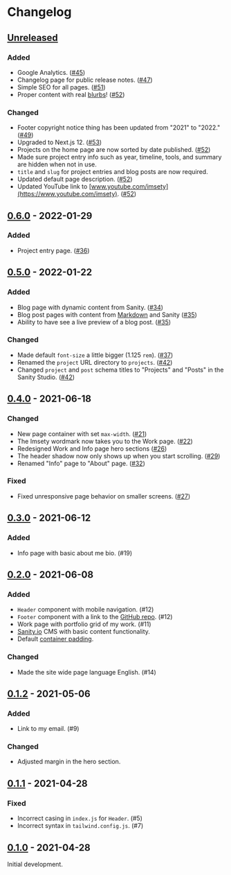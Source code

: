 # Changelog

## [Unreleased]

### Added

- Google Analytics. ([#45](https://github.com/imse-ty/imsety.com/issues/45))
- Changelog page for public release notes. ([#47](https://github.com/imse-ty/imsety.com/issues/47))
- Simple SEO for all pages. ([#51](https://github.com/imse-ty/imsety.com/issues/51))
- Proper content with real [blurbs](https://en.wikipedia.org/wiki/Blurb)! ([#52](https://github.com/imse-ty/imsety.com/issues/52))

### Changed

- Footer copyright notice thing has been updated from "2021" to "2022." ([#49](https://github.com/imse-ty/imsety.com/issues/49))
- Upgraded to Next.js 12. ([#53](https://github.com/imse-ty/imsety.com/issues/53))
- Projects on the home page are now sorted by date published. ([#52](https://github.com/imse-ty/imsety.com/issues/52))
- Made sure project entry info such as year, timeline, tools, and summary are hidden when not in use.
- `title` and `slug` for project entries and blog posts are now required.
- Updated default page description. ([#52](https://github.com/imse-ty/imsety.com/issues/52))
- Updated YouTube link to [www.youtube.com/imsety](https://www.youtube.com/imsety). ([#52](https://github.com/imse-ty/imsety.com/issues/52))

## [0.6.0] - 2022-01-29

### Added

- Project entry page. ([#36](https://github.com/imse-ty/imsety.com/issues/36))

## [0.5.0] - 2022-01-22

### Added

- Blog page with dynamic content from Sanity. ([#34](https://github.com/imse-ty/imsety.com/issues/34))
- Blog post pages with content from [Markdown](https://github.com/hashicorp/next-mdx-remote) and Sanity ([#35](https://github.com/imse-ty/imsety.com/issues/35))
- Ability to have see a live preview of a blog post. ([#35](https://github.com/imse-ty/imsety.com/issues/35))

### Changed

- Made default `font-size` a little bigger (1.125 `rem`). ([#37])
- Renamed the `project` URL directory to `projects`. ([#42])
- Changed `project` and `post` schema titles to "Projects" and "Posts" in the Sanity Studio. ([#42])

[#34]: https://github.com/imse-ty/imsety.com/issues/34
[#37]: https://github.com/imse-ty/imsety.com/issues/37
[#42]: https://github.com/imse-ty/imsety.com/issues/42

## [0.4.0] - 2021-06-18

### Changed

- New page container with set `max-width`. ([#21](https://github.com/imse-ty/imsety.com/issues/21))
- The Imsety wordmark now takes you to the Work page. ([#22](https://github.com/imse-ty/imsety.com/issues/22))
- Redesigned Work and Info page hero sections ([#26](https://github.com/imse-ty/imsety.com/issues/26))
- The header shadow now only shows up when you start scrolling. ([#29](https://github.com/imse-ty/imsety.com/issues/29))
- Renamed "Info" page to "About" page. ([#32](https://github.com/imse-ty/imsety.com/issues/32))

### Fixed

- Fixed unresponsive page behavior on smaller screens. ([#27](https://github.com/imse-ty/imsety.com/issues/27))

## [0.3.0] - 2021-06-12

### Added

- Info page with basic about me bio. (#19)

## [0.2.0] - 2021-06-08

### Added

- `Header` component with mobile navigation. (#12)
- `Footer` component with a link to the [GitHub repo](https://github.com/imse-ty/imsety.com). (#12)
- Work page with portfolio grid of my work. (#11)
- [Sanity.io](https://www.sanity.io/) CMS with basic content functionality.
- Default [container padding](https://tailwindcss.com/docs/container).

### Changed

- Made the site wide page language English. (#14)

## [0.1.2] - 2021-05-06

### Added

- Link to my email. (#9)

### Changed

- Adjusted margin in the hero section.

## [0.1.1] - 2021-04-28

### Fixed

- Incorrect casing in `index.js` for `Header`. (#5)
- Incorrect syntax in `tailwind.config.js`. (#7)

## [0.1.0] - 2021-04-28

Initial development.

[unreleased]: https://github.com/imse-ty/imsety.com/compare/v0.6.0...HEAD
[0.6.0]: https://github.com/imse-ty/imsety.com/compare/v0.5.0...v0.6.0
[0.5.0]: https://github.com/imse-ty/imsety.com/compare/v0.4.0...v0.5.0
[0.4.0]: https://github.com/imse-ty/imsety.com/compare/v0.3.0...v0.4.0
[0.3.0]: https://github.com/imse-ty/imsety.com/compare/v0.2.0...v0.3.0
[0.2.0]: https://github.com/imse-ty/imsety.com/compare/v0.1.2...v0.2.0
[0.1.2]: https://github.com/imse-ty/imsety.com/compare/v0.1.1...v0.1.2
[0.1.1]: https://github.com/imse-ty/imsety.com/compare/v0.1.0...v0.1.1
[0.1.0]: https://github.com/imse-ty/imsety.com/releases/tag/v0.1.0
